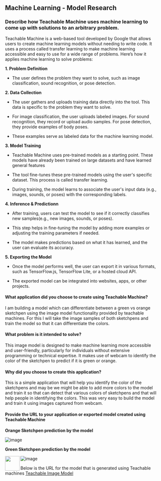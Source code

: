 ## Machine Learning - Model Research

### Describe how Teachable Machine uses machine learning to come up with solutions to an arbitrary problem.

Teachable Machine is a web-based tool developed by Google that allows users to create machine learning models without needing to write code. It uses a process called transfer learning to make machine learning accessible and easy to use for a wide range of problems. Here’s how it applies machine learning to solve problems:

**1. Problem Definition**

- The user defines the problem they want to solve, such as image classification, sound recognition, or pose detection.

**2. Data Collection**

- The user gathers and uploads training data directly into the tool. This data is specific to the problem they want to solve.

- For image classification, the user uploads labeled images. For sound recognition, they record or upload audio samples. For pose detection, they provide examples of body poses.

- These examples serve as labeled data for the machine learning model.

**3. Model Training**

- Teachable Machine uses pre-trained models as a starting point. These models have already been trained on large datasets and have learned general features

- The tool fine-tunes these pre-trained models using the user's specific dataset. This process is called transfer learning.

- During training, the model learns to associate the user's input data (e.g., images, sounds, or poses) with the corresponding labels.

**4. Inference & Predictionn**

- After training, users can test the model to see if it correctly classifies new samples(e.g., new images, sounds, or poses).

- This step helps in fine-tuning the model by adding more examples or adjusting the training parameters if needed.

- The model makes predictions based on what it has learned, and the user can evaluate its accuracy.

**5. Exporting the Model**

- Once the model performs well, the user can export it in various formats, such as TensorFlow.js, TensorFlow Lite, or a hosted cloud API.

- The exported model can be integrated into websites, apps, or other projects.

#### What application did you choose to create using Teachable Machine?

I am building a model which can differentiate between a green vs orange sketchpen using the image model functionality provided by teachable machines. For this I will take the image samples of both sketchpens and train the model so that it can differentiate the colors.


#### What problem is it intended to solve?

This image model is designed to make machine learning more accessible and user-friendly, particularly for individuals without extensive programming or technical expertise. It makes use of webcam to identify the color of the sketchpen to predict if it is green or orange. 

#### Why did you choose to create this application?
This is a simple application that will help you identify the color of the sketchpens and may be we might be able to add more colors to the model and train it so that can detect that various colors of sketchpens and that will help people in identifying the colors. This was very easy to build the model and train it using images captured from webcam.

#### Provide the URL to your application or exported model created using Teachable Machine


**Orange Sketchpen prediction by the model**

![image](https://github.com/user-attachments/assets/62dd8f5b-b405-4be1-a74b-4e1eb40951bc)

**Green Sketchpen prediction by the model**

<a href="url"><img src="https://github.com/user-attachments/assets/ba30da99-bd8e-455a-9e2a-19af9c5f457a" align="left" height="48" width="48" ></a>

![image](https://github.com/user-attachments/assets/ba30da99-bd8e-455a-9e2a-19af9c5f457a)

Below is the URL for the model that is generated using Teachable machines
[Teachable Image Model](https://teachablemachine.withgoogle.com/models/U2GVT21w4/)




